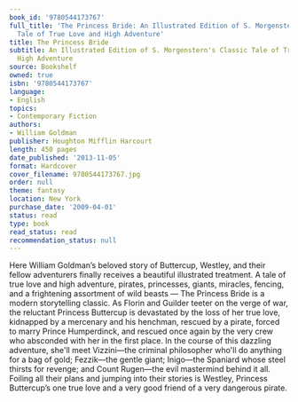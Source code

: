 ```yaml
---
book_id: '9780544173767'
full_title: 'The Princess Bride: An Illustrated Edition of S. Morgenstern''s Classic
  Tale of True Love and High Adventure'
title: The Princess Bride
subtitle: An Illustrated Edition of S. Morgenstern's Classic Tale of True Love and
  High Adventure
source: Bookshelf
owned: true
isbn: '9780544173767'
language:
- English
topics:
- Contemporary Fiction
authors:
- William Goldman
publisher: Houghton Mifflin Harcourt
length: 450 pages
date_published: '2013-11-05'
format: Hardcover
cover_filename: 9780544173767.jpg
order: null
theme: fantasy
location: New York
purchase_date: '2009-04-01'
status: read
type: book
read_status: read
recommendation_status: null
---
```

Here William Goldman’s beloved story of Buttercup, Westley, and their fellow adventurers finally receives a beautiful illustrated treatment.
A tale of true love and high adventure, pirates, princesses, giants, miracles, fencing, and a frightening assortment of wild beasts — The Princess Bride is a modern storytelling classic.
As Florin and Guilder teeter on the verge of war, the reluctant Princess Buttercup is devastated by the loss of her true love, kidnapped by a mercenary and his henchman, rescued by a pirate, forced to marry Prince Humperdinck, and rescued once again by the very crew who absconded with her in the first place. In the course of this dazzling adventure, she'll meet Vizzini—the criminal philosopher who'll do anything for a bag of gold; Fezzik—the gentle giant; Inigo—the Spaniard whose steel thirsts for revenge; and Count Rugen—the evil mastermind behind it all. Foiling all their plans and jumping into their stories is Westley, Princess Buttercup’s one true love and a very good friend of a very dangerous pirate.
